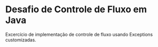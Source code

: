 # Desafio de Controle de Fluxo em Java

Excercício de implementação de controle de fluxo usando Exceptions customizadas.
